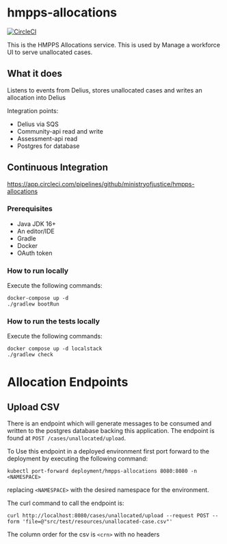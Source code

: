 # hmpps-allocations

[![CircleCI](https://circleci.com/gh/ministryofjustice/hmpps-allocations/tree/main.svg?style=svg)](https://circleci.com/gh/ministryofjustice/hmpps-allocations)

This is the HMPPS Allocations service. This is used by Manage a workforce UI to serve unallocated cases.

## What it does

Listens to events from Delius, stores unallocated cases and writes an allocation into Delius

Integration points:
- Delius via SQS
- Community-api read and write
- Assessment-api read
- Postgres for database

## Continuous Integration
https://app.circleci.com/pipelines/github/ministryofjustice/hmpps-allocations



### Prerequisites
* Java JDK 16+
* An editor/IDE
* Gradle
* Docker
* OAuth token

### How to run locally

Execute the following commands:

```shell
docker-compose up -d
./gradlew bootRun
```

### How to run the tests locally

Execute the following commands:

```shell
docker compose up -d localstack
./gradlew check
```

# Allocation Endpoints

## Upload CSV

There is an endpoint which will generate messages to be consumed and written to the postgres database backing this
application. The endpoint is found at `POST /cases/unallocated/upload`.

To Use this endpoint in a deployed environment first port forward to the deployment by executing the following command:

```shell
kubectl port-forward deployment/hmpps-allocations 8080:8080 -n <NAMESPACE>
```

replacing `<NAMESPACE>` with the desired namespace for the environment.

The curl command to call the endpoint is:

```shell
curl http://localhost:8080/cases/unallocated/upload --request POST --form 'file=@"src/test/resources/unallocated-case.csv"'
```

The column order for the csv is `<crn>` with no headers